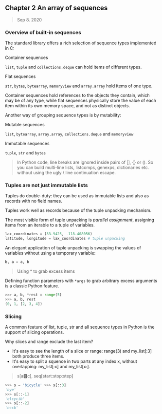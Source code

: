 
## Chapter 2 An array of sequences

> Sep 8. 2020


### Overview of built-in sequences

The standard library offers a rich selection of sequence types implemented in C:

Container sequences

`list`, `tuple` and `collections.deque` can hold items of different types.

Flat sequences

`str`, `bytes`, `bytearray`, `memoryview` and `array.array` hold items of one type.

Container sequences hold references to the objects they contain, which may be of any type, while flat sequences physically store the value of each item within its own memory space, and not as distinct objects.

Another way of grouping sequence types is by mutability:

Mutable sequences

`list`, `bytearray`, `array.array`, `collections.deque` and `memoryview`

Immutable sequences

`tuple`, `str` and `bytes`


> In Python code, line breaks are ignored inside pairs of [], {} or (). So you can build multi-line lists, listcomps, genexps, dictionaries etc. without using the ugly \ line continuation escape.


### Tuples are not just immutable lists

Tuples do double-duty: they can be used as immutable lists and also as records with no field names.

Tuples work well as records because of the tuple unpacking mechanism.

The most visible form of tuple unpacking is _parallel assignment_, assigning items from an iterable to a tuple of variables.

```python
lax_coordinates = (33.9425, -118.408056)
latitude, longitude = lax_coordinates # tuple unpacking
```

An elegant application of tuple unpacking is swapping the values of variables without using a temporary variable:

```python
b, a = a, b
```

> Using * to grab excess items

Defining function parameters with `*args` to grab arbitrary excess arguments is a classic Python feature.

```python
>>> a, b, *rest = range(5)
>>> a, b, rest
(0, 1, [2, 3, 4])
```

### Slicing

A common feature of list, tuple, str and all sequence types in Python is the support of slicing operations.

Why slices and range exclude the last item?

- It's easy to see the length of a slice or range: range(3) and my_list[:3] both produce three items.
- It's easy to split a squence in two parts at any index x, without overlapping: my_list[:x] and my_list[x:].

> s[a:b:c], seq[start:stop:step]

```python
>>> s = 'bicycle' >>> s[::3]
'bye'
>>> s[::-1] 
'elcycib'
>>> s[::-2] 
'eccb'
```

